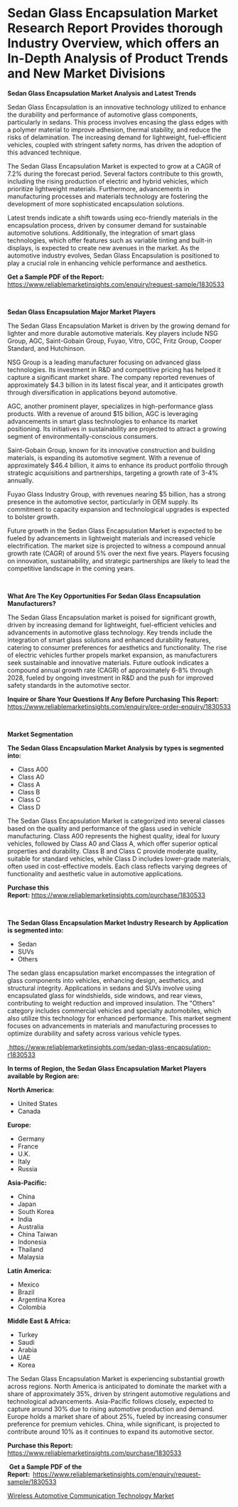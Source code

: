 <p><h1>Sedan Glass Encapsulation Market Research Report Provides thorough Industry Overview, which offers an In-Depth Analysis of Product Trends and New Market Divisions</h1></p><p><strong>Sedan Glass Encapsulation Market Analysis and Latest Trends</strong></p>
<p><p>Sedan Glass Encapsulation is an innovative technology utilized to enhance the durability and performance of automotive glass components, particularly in sedans. This process involves encasing the glass edges with a polymer material to improve adhesion, thermal stability, and reduce the risks of delamination. The increasing demand for lightweight, fuel-efficient vehicles, coupled with stringent safety norms, has driven the adoption of this advanced technique.</p><p>The Sedan Glass Encapsulation Market is expected to grow at a CAGR of 7.2% during the forecast period. Several factors contribute to this growth, including the rising production of electric and hybrid vehicles, which prioritize lightweight materials. Furthermore, advancements in manufacturing processes and materials technology are fostering the development of more sophisticated encapsulation solutions. </p><p>Latest trends indicate a shift towards using eco-friendly materials in the encapsulation process, driven by consumer demand for sustainable automotive solutions. Additionally, the integration of smart glass technologies, which offer features such as variable tinting and built-in displays, is expected to create new avenues in the market. As the automotive industry evolves, Sedan Glass Encapsulation is positioned to play a crucial role in enhancing vehicle performance and aesthetics.</p></p>
<p><strong>Get a Sample PDF of the Report:&nbsp;</strong> <a href="https://www.reliablemarketinsights.com/enquiry/request-sample/1830533?utm_campaign=2117&utm_medium=2&utm_source=Github&utm_content=ia&utm_term=31032025&utm_id=sedan-glass-encapsulation">https://www.reliablemarketinsights.com/enquiry/request-sample/1830533</a></p>
<p>&nbsp;</p>
<p><strong>Sedan Glass Encapsulation Major Market Players</strong></p>
<p><p>The Sedan Glass Encapsulation Market is driven by the growing demand for lighter and more durable automotive materials. Key players include NSG Group, AGC, Saint-Gobain Group, Fuyao, Vitro, CGC, Fritz Group, Cooper Standard, and Hutchinson.</p><p>NSG Group is a leading manufacturer focusing on advanced glass technologies. Its investment in R&D and competitive pricing has helped it capture a significant market share. The company reported revenues of approximately $4.3 billion in its latest fiscal year, and it anticipates growth through diversification in applications beyond automotive.</p><p>AGC, another prominent player, specializes in high-performance glass products. With a revenue of around $15 billion, AGC is leveraging advancements in smart glass technologies to enhance its market positioning. Its initiatives in sustainability are projected to attract a growing segment of environmentally-conscious consumers.</p><p>Saint-Gobain Group, known for its innovative construction and building materials, is expanding its automotive segment. With a revenue of approximately $46.4 billion, it aims to enhance its product portfolio through strategic acquisitions and partnerships, targeting a growth rate of 3-4% annually.</p><p>Fuyao Glass Industry Group, with revenues nearing $5 billion, has a strong presence in the automotive sector, particularly in OEM supply. Its commitment to capacity expansion and technological upgrades is expected to bolster growth.</p><p>Future growth in the Sedan Glass Encapsulation Market is expected to be fueled by advancements in lightweight materials and increased vehicle electrification. The market size is projected to witness a compound annual growth rate (CAGR) of around 5% over the next five years. Players focusing on innovation, sustainability, and strategic partnerships are likely to lead the competitive landscape in the coming years.</p></p>
<p>&nbsp;</p>
<p><strong>What Are The Key Opportunities For Sedan Glass Encapsulation Manufacturers?</strong></p>
<p><p>The Sedan Glass Encapsulation market is poised for significant growth, driven by increasing demand for lightweight, fuel-efficient vehicles and advancements in automotive glass technology. Key trends include the integration of smart glass solutions and enhanced durability features, catering to consumer preferences for aesthetics and functionality. The rise of electric vehicles further propels market expansion, as manufacturers seek sustainable and innovative materials. Future outlook indicates a compound annual growth rate (CAGR) of approximately 6-8% through 2028, fueled by ongoing investment in R&D and the push for improved safety standards in the automotive sector.</p></p>
<p><strong>Inquire or Share Your Questions If Any Before Purchasing This Report:</strong> <a href="https://www.reliablemarketinsights.com/enquiry/pre-order-enquiry/1830533?utm_campaign=2117&utm_medium=2&utm_source=Github&utm_content=ia&utm_term=31032025&utm_id=sedan-glass-encapsulation">https://www.reliablemarketinsights.com/enquiry/pre-order-enquiry/1830533</a></p>
<p>&nbsp;</p>
<p><strong>Market Segmentation</strong></p>
<p><strong>The Sedan Glass Encapsulation Market Analysis by types is segmented into:</strong></p>
<p><ul><li>Class A00</li><li>Class A0</li><li>Class A</li><li>Class B</li><li>Class C</li><li>Class D</li></ul></p>
<p><p>The Sedan Glass Encapsulation Market is categorized into several classes based on the quality and performance of the glass used in vehicle manufacturing. Class A00 represents the highest quality, ideal for luxury vehicles, followed by Class A0 and Class A, which offer superior optical properties and durability. Class B and Class C provide moderate quality, suitable for standard vehicles, while Class D includes lower-grade materials, often used in cost-effective models. Each class reflects varying degrees of functionality and aesthetic value in automotive applications.</p></p>
<p><strong>Purchase this Report:&nbsp;</strong><a href="https://www.reliablemarketinsights.com/purchase/1830533?utm_campaign=2117&utm_medium=2&utm_source=Github&utm_content=ia&utm_term=31032025&utm_id=sedan-glass-encapsulation">https://www.reliablemarketinsights.com/purchase/1830533</a></p>
<p>&nbsp;</p>
<p><strong>The Sedan Glass Encapsulation Market Industry Research by Application is segmented into:</strong></p>
<p><ul><li>Sedan</li><li>SUVs</li><li>Others</li></ul></p>
<p><p>The sedan glass encapsulation market encompasses the integration of glass components into vehicles, enhancing design, aesthetics, and structural integrity. Applications in sedans and SUVs involve using encapsulated glass for windshields, side windows, and rear views, contributing to weight reduction and improved insulation. The "Others" category includes commercial vehicles and specialty automobiles, which also utilize this technology for enhanced performance. This market segment focuses on advancements in materials and manufacturing processes to optimize durability and safety across various vehicle types.</p></p>
<p><a href="https://www.reliablemarketinsights.com/sedan-glass-encapsulation-r1830533?utm_campaign=2117&utm_medium=2&utm_source=Github&utm_content=ia&utm_term=31032025&utm_id=sedan-glass-encapsulation">&nbsp;https://www.reliablemarketinsights.com/sedan-glass-encapsulation-r1830533</a></p>
<p><strong>In terms of Region, the Sedan Glass Encapsulation Market Players available by Region are:</strong></p>
<p>
    <p> <strong> North America: </strong>
        <ul>
            <li>United States</li>
            <li>Canada</li>
        </ul>
        </p> 
    <p> <strong> Europe: </strong>
        <ul>
            <li>Germany</li>
            <li>France</li>
            <li>U.K.</li>
            <li>Italy</li>
            <li>Russia</li>
        </ul>
        </p> 
    <p> <strong> Asia-Pacific: </strong>
        <ul>
            <li>China</li>
            <li>Japan</li>
            <li>South Korea</li>
            <li>India</li>
            <li>Australia</li>
            <li>China Taiwan</li>
            <li>Indonesia</li>
            <li>Thailand</li>
            <li>Malaysia</li>
        </ul>
        </p> 
    <p> <strong> Latin America: </strong>
        <ul>
            <li>Mexico</li>
            <li>Brazil</li>
            <li>Argentina Korea</li>
            <li>Colombia</li>
        </ul>
        </p> 
    <p> <strong> Middle East & Africa: </strong>
        <ul>
            <li>Turkey</li>
            <li>Saudi</li>
            <li>Arabia</li>
            <li>UAE</li>
            <li>Korea</li>
        </ul>
    </p>
    </p>
<p><p>The Sedan Glass Encapsulation Market is experiencing substantial growth across regions. North America is anticipated to dominate the market with a share of approximately 35%, driven by stringent automotive regulations and technological advancements. Asia-Pacific follows closely, expected to capture around 30% due to rising automotive production and demand. Europe holds a market share of about 25%, fueled by increasing consumer preference for premium vehicles. China, while significant, is projected to contribute around 10% as it continues to expand its automotive sector.</p></p>
<p><strong>Purchase this Report: </strong><a href="https://www.reliablemarketinsights.com/purchase/1830533?utm_campaign=2117&utm_medium=2&utm_source=Github&utm_content=ia&utm_term=31032025&utm_id=sedan-glass-encapsulation">https://www.reliablemarketinsights.com/purchase/1830533</a></p>
<p>&nbsp;<strong>Get a Sample PDF of the Report:&nbsp;&nbsp;</strong><a href="https://www.reliablemarketinsights.com/enquiry/request-sample/1830533?utm_campaign=2117&utm_medium=2&utm_source=Github&utm_content=ia&utm_term=31032025&utm_id=sedan-glass-encapsulation">https://www.reliablemarketinsights.com/enquiry/request-sample/1830533</a></p>
<p><strong></strong></p>
<p><p><a href="https://github.com/nathandecarvalho/Market-Research-Report-List-6/blob/main/wireless-automotive-communication-technology-market.md?utm_campaign=2117&utm_medium=2&utm_source=Github&utm_content=ia&utm_term=31032025&utm_id=sedan-glass-encapsulation">Wireless Automotive Communication Technology Market</a></p></p>